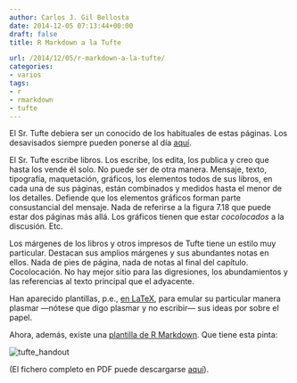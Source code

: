 ```yaml
---
author: Carlos J. Gil Bellosta
date: 2014-12-05 07:13:44+00:00
draft: false
title: R Markdown a la Tufte

url: /2014/12/05/r-markdown-a-la-tufte/
categories:
- varios
tags:
- r
- rmarkdown
- tufte
---
```


El Sr. Tufte debiera ser un conocido de los habituales de estas páginas. Los desavisados siempre pueden ponerse al día [aquí](http://en.wikipedia.org/wiki/Edward_Tufte).

El Sr. Tufte escribe libros. Los escribe, los edita, los publica y creo que hasta los vende él solo. No puede ser de otra manera. Mensaje, texto, tipografía, maquetación, gráficos, los elementos todos de sus libros, en cada una de sus páginas, están combinados y medidos hasta el menor de los detalles. Defiende que los elementos gráficos forman parte consustancial del mensaje. Nada de referirse a la figura 7.18 que puede estar dos páginas más allá. Los gráficos tienen que estar _cocolocados_ a la discusión. Etc.

Los márgenes de los libros y otros impresos de Tufte tiene un estilo muy particular. Destacan sus amplios márgenes y sus abundantes notas en ellos. Nada de pies de página, nada de notas al final del capítulo. Cocolocación. No hay mejor sitio para las digresiones, los abundamientos y las referencias al texto principal que el adyacente.

Han aparecido plantillas, p.e., [en LaTeX](http://www.ctan.org/pkg/tufte-latex), para emular su particular manera plasmar —nótese que digo plasmar y no escribir— sus ideas por sobre el papel.

Ahora, además, existe una [plantilla de R Markdown](http://rmarkdown.rstudio.com/tufte_handout_format.html). Que tiene esta pinta:

![tufte_handout](/wp-uploads/2014/12/tufte_handout.png)

(El fichero completo en PDF puede descargarse [aquí](http://rmarkdown.rstudio.com/examples/tufte-handout.pdf)).
